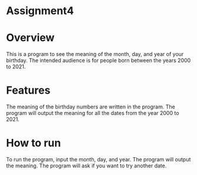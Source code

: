 # Assignment4
# Overview
This is a program to see the meaning of the month, day, and year of your birthday. The intended audience is for people born between the years 2000 to 2021.
# Features
The meaning of the birthday numbers are written in the program. The program will output the meaning for all the dates from the year 2000 to 2021.
# How to run
To run the program, input the month, day, and year.  The program will output the meaning. The program will ask if you want to try another date.
